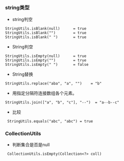 ## 

### string类型

- string判空

```
StringUtils.isBlank(null)      = true
StringUtils.isBlank("")        = true
StringUtils.isBlank(" ")       = true
```

- String判空

```$xslt
StringUtils.isEmpty(null)      = true
StringUtils.isEmpty("")        = true
StringUtils.isEmpty(" ")       = false
```

- String替换
```$xslt
StringUtils.replace("aba", "a", "")    = "b"
```

- 用指定分隔符连接数组各个元素。
```$xslt
StringUtils.join(["a", "b", "c"], "--")  = "a--b--c"
```

- 比较
```$xslt
 StringUtils.equals("abc", "abc") = true
```

### CollectionUtils

- 判断集合是否是null
```$xslt
 CollectionUtils.isEmpty(Collection<?> coll)
```